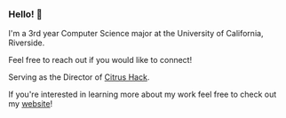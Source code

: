 ### Hello! 👋

I'm a 3rd year Computer Science major at the University of California, Riverside.

Feel free to reach out if you would like to connect!

Serving as the Director of [Citrus Hack](https://citrushack.com/).

If you're interested in learning more about my work feel free to check out my [website](https://danialbeg.com/)!

<!--
**DanialBeg/DanialBeg** is a ✨ _special_ ✨ repository because its `README.md` (this file) appears on your GitHub profile.

Here are some ideas to get you started:

- 🔭 I’m currently working on ...
- 🌱 I’m currently learning ...
- 👯 I’m looking to collaborate on ...
- 🤔 I’m looking for help with ...
- 💬 Ask me about ...
- 📫 How to reach me: ...
- 😄 Pronouns: ...
- ⚡ Fun fact: ...
-->
